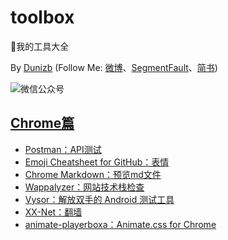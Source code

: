 # toolbox
:wrench:我的工具大全

By [Dunizb](http://duni.sinaapp.com) (Follow Me: [微博](http://www.weibo.com/duni)、[SegmentFault](https://segmentfault.com/u/dunizb)、[简书](http://www.jianshu.com/u/737d8047278d))

![微信公众号](http://dunizb.b0.upaiyun.com/w/wxgzh.jpg)

## [Chrome篇](./index.md/#chrome篇)

- [Postman：API测试](https://github.com/dunizb/toolbox/blob/master/index.md/#postman)
- [Emoji Cheatsheet for GitHub：表情](https://github.com/dunizb/toolbox/blob/master/index.md/#emoji-cheatsheet-for-github)
- [Chrome Markdown：预览md文件](https://github.com/dunizb/toolbox/blob/master/index.md/#chrome-markdown)
- [Wappalyzer：网站技术栈检查](https://github.com/dunizb/toolbox/blob/master/index.md/#wappalyzer)
- [Vysor：解放双手的 Android 测试工具](https://github.com/dunizb/toolbox/blob/master/index.md/#vysor)
- [XX-Net：翻墙](https://github.com/dunizb/toolbox/blob/master/index.md/#xx-net)
- [animate-playerboxa：Animate.css for Chrome](https://github.com/dunizb/toolbox/blob/master/index.md/#animate-playerboxa)